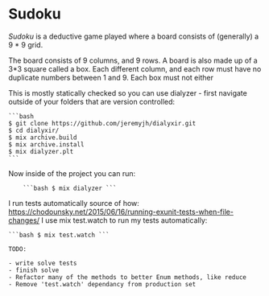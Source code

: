 Sudoku
======

*Sudoku* is a deductive game played where a board consists of (generally) a 9 * 9 grid. 

The board consists of 9 columns, and 9 rows. A board is also made up of a 3*3 square called a box. 
Each different column, and each row must have no duplicate numbers between 1 and 9. Each box must not either

This is mostly statically checked so you can use dialyzer - first navigate outside of your folders that are version controlled:
	
	```bash
	$ git clone https://github.com/jeremyjh/dialyxir.git
	$ cd dialyxir/
	$ mix archive.build
	$ mix archive.install
	$ mix dialyzer.plt
	```

Now inside of the project you can run: 
	
		```bash $ mix dialyzer ```

I run tests automatically source of how: https://chodounsky.net/2015/06/16/running-exunit-tests-when-file-changes/
I use mix test.watch to run my tests automatically:
	
	```bash $ mix test.watch ```

	TODO: 

	- write solve tests
	- finish solve
	- Refactor many of the methods to better Enum methods, like reduce 
	- Remove 'test.watch' dependancy from production set
